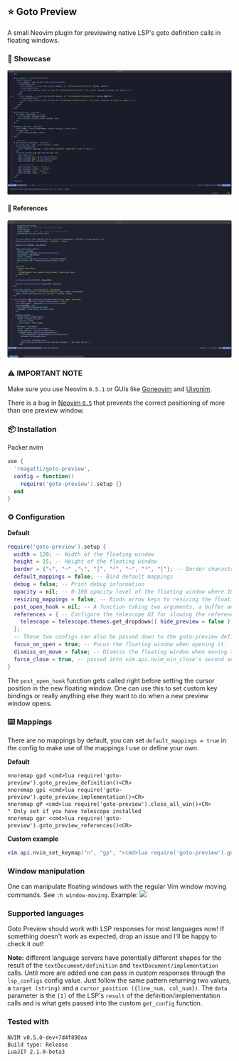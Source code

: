 ## ⭐ Goto Preview
A small Neovim plugin for previewing native LSP's goto definition calls in floating windows.

### 🚀 Showcase
<img src="https://github.com/rmagatti/readme-assets/blob/main/goto-preview-zoomed.gif" />

#### 🔗 References
<img src="https://github.com/rmagatti/readme-assets/blob/main/goto-preview-references.gif" />

### ⚠️ IMPORTANT NOTE
Make sure you use Neovim `0.5.1` or GUIs like [Goneovim](https://github.com/akiyosi/goneovim) and [Uivonim](https://github.com/smolck/uivonim).

There is a bug in [Neovim `0.5`](https://github.com/neovim/neovim/issues/14735) that prevents the correct positioning of more than one preview window.

### 📦 Installation
Packer.nvim
```lua
use {
  'rmagatti/goto-preview',
  config = function()
    require('goto-preview').setup {}
  end
}
```

### ⚙️ Configuration

**Default**
```lua
require('goto-preview').setup {
  width = 120; -- Width of the floating window
  height = 15; -- Height of the floating window
  border = {"↖", "─" ,"┐", "│", "┘", "─", "└", "│"}; -- Border characters of the floating window
  default_mappings = false; -- Bind default mappings
  debug = false; -- Print debug information
  opacity = nil; -- 0-100 opacity level of the floating window where 100 is fully transparent.
  resizing_mappings = false; -- Binds arrow keys to resizing the floating window.
  post_open_hook = nil; -- A function taking two arguments, a buffer and a window to be ran as a hook.
  references = { -- Configure the telescope UI for slowing the references cycling window.
    telescope = telescope.themes.get_dropdown({ hide_preview = false })
  };
  -- These two configs can also be passed down to the goto-preview definition and implementation calls for one off "peak" functionality.
  focus_on_open = true; -- Focus the floating window when opening it.
  dismiss_on_move = false; -- Dismiss the floating window when moving the cursor.
  force_close = true, -- passed into vim.api.nvim_win_close's second argument. See :h nvim_win_close
}
```

The `post_open_hook` function gets called right before setting the cursor position in the new floating window.
One can use this to set custom key bindings or really anything else they want to do when a new preview window opens.

### ⌨️ Mappings
There are no mappings by default, you can set `default_mappings = true` in the config to make use of the mappings I use or define your own.

**Default**
```viml
nnoremap gpd <cmd>lua require('goto-preview').goto_preview_definition()<CR>
nnoremap gpi <cmd>lua require('goto-preview').goto_preview_implementation()<CR>
nnoremap gP <cmd>lua require('goto-preview').close_all_win()<CR>
" Only set if you have telescope installed
nnoremap gpr <cmd>lua require('goto-preview').goto_preview_references()<CR>
```

**Custom example**
```lua
vim.api.nvim_set_keymap("n", "gp", "<cmd>lua require('goto-preview').goto_preview_definition()<CR>", {noremap=true})
```

### Window manipulation
One can manipulate floating windows with the regular Vim window moving commands. See `:h window-moving`.
Example:
<img src="https://user-images.githubusercontent.com/2881382/121652080-88716e00-ca58-11eb-811c-677ec61d8e25.gif" />

### Supported languages
Goto Preview should work with LSP responses for most languages now! If something doesn't work as expected, drop an issue and I'll be happy to check it out!

**Note:** different language servers have potentially different shapes for the result of the `textDocument/definition` and `textDocument/implementation` calls.
Until more are added one can pass in custom responses through the `lsp_configs` config value. Just follow the same pattern returning two values, a `target (string)` and a `cursor_position ({line_num, col_num})`. The `data` parameter is the `[1]` of the LSP's `result` of the definition/implementation calls and is what gets passed into the custom `get_config` function.


### Tested with
```
NVIM v0.5.0-dev+7d4f890aa
Build type: Release
LuaJIT 2.1.0-beta3
```
